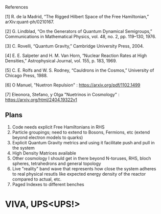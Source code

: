 References

[1] R. de la Madrid, “The Rigged Hilbert Space of the Free Hamiltonian,” arXiv:quant-ph/0210167.

[2] G. Lindblad, “On the Generators of Quantum Dynamical Semigroups,” Communications in Mathematical Physics, vol. 48, no. 2, pp. 119–130, 1976.

[3] C. Rovelli, “Quantum Gravity,” Cambridge University Press, 2004.

[4] E. E. Salpeter and H. M. Van Horn, “Nuclear Reaction Rates at High Densities,” Astrophysical Journal, vol. 155, p. 183, 1969.

[5] C. E. Rolfs and W. S. Rodney, “Cauldrons in the Cosmos,” University of Chicago Press, 1988.

[6] O Manuel, "Nuetron Repulsion" : https://arxiv.org/pdf/1102.1499

[7] Eleonora, Stefano, y Olga "Nuetrinos in Cosmology" : https://arxiv.org/html/2404.19322v1


## Plans
1. Code needs explicit Free Hamiltonians in RHS
2. Particle groupings; need to extend to Bosons, Fermions, etc (extend beyond electron models to quarks)
3. Explicit Quantum Gravity metrics and using it facilitate push and pull in the system
4. High Density Matrices available
5. Other cosmology I should get in there beyond N-toruses, RHS, bloch spheres, tetrahedrons and general topology
6. Live "reality" band wave that represents how close the system adheres to real physical resutls like expected energy density of the reactor compared to actual, etc.
7. Paged Indexes to different benches
# VIVA, UPS<UPS!>
